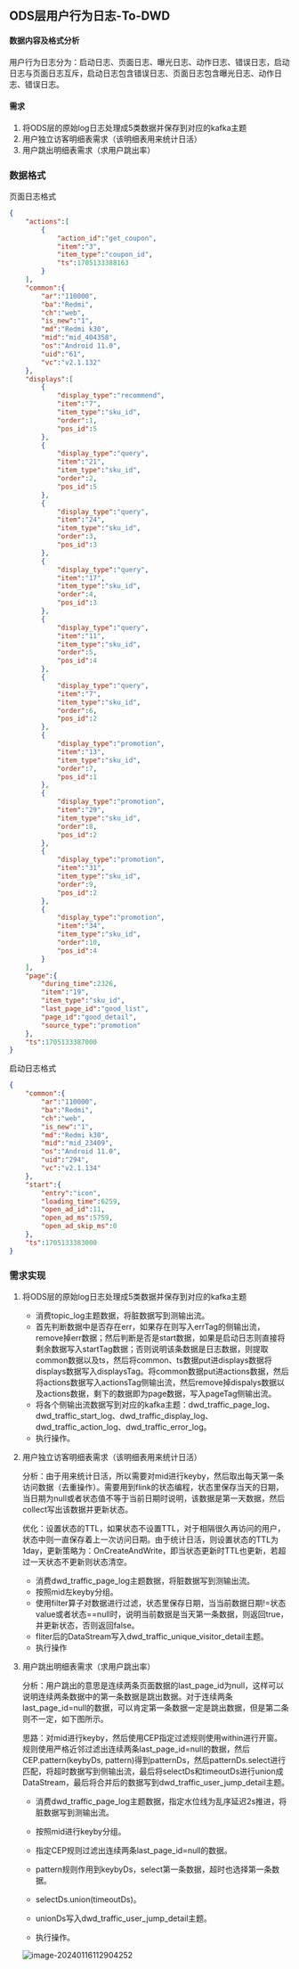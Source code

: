 ## ODS层用户行为日志-To-DWD

#### 数据内容及格式分析

用户行为日志分为：启动日志、页面日志、曝光日志、动作日志、错误日志，启动日志与页面日志互斥，启动日志包含错误日志、页面日志包含曝光日志、动作日志、错误日志。

#### 需求

1. 将ODS层的原始log日志处理成5类数据并保存到对应的kafka主题
2. 用户独立访客明细表需求（该明细表用来统计日活）
3. 用户跳出明细表需求（求用户跳出率）

### 数据格式

页面日志格式

```json
{
    "actions":[
        {
            "action_id":"get_coupon",
            "item":"3",
            "item_type":"coupon_id",
            "ts":1705133388163
        }
    ],
    "common":{
        "ar":"110000",
        "ba":"Redmi",
        "ch":"web",
        "is_new":"1",
        "md":"Redmi k30",
        "mid":"mid_404358",
        "os":"Android 11.0",
        "uid":"61",
        "vc":"v2.1.132"
    },
    "displays":[
        {
            "display_type":"recommend",
            "item":"7",
            "item_type":"sku_id",
            "order":1,
            "pos_id":5
        },
        {
            "display_type":"query",
            "item":"21",
            "item_type":"sku_id",
            "order":2,
            "pos_id":5
        },
        {
            "display_type":"query",
            "item":"24",
            "item_type":"sku_id",
            "order":3,
            "pos_id":3
        },
        {
            "display_type":"query",
            "item":"17",
            "item_type":"sku_id",
            "order":4,
            "pos_id":3
        },
        {
            "display_type":"query",
            "item":"11",
            "item_type":"sku_id",
            "order":5,
            "pos_id":4
        },
        {
            "display_type":"query",
            "item":"7",
            "item_type":"sku_id",
            "order":6,
            "pos_id":2
        },
        {
            "display_type":"promotion",
            "item":"13",
            "item_type":"sku_id",
            "order":7,
            "pos_id":1
        },
        {
            "display_type":"promotion",
            "item":"29",
            "item_type":"sku_id",
            "order":8,
            "pos_id":2
        },
        {
            "display_type":"promotion",
            "item":"31",
            "item_type":"sku_id",
            "order":9,
            "pos_id":2
        },
        {
            "display_type":"promotion",
            "item":"34",
            "item_type":"sku_id",
            "order":10,
            "pos_id":4
        }
    ],
    "page":{
        "during_time":2326,
        "item":"19",
        "item_type":"sku_id",
        "last_page_id":"good_list",
        "page_id":"good_detail",
        "source_type":"promotion"
    },
    "ts":1705133387000
}
```

启动日志格式

```JSON
{
    "common":{
        "ar":"110000",
        "ba":"Redmi",
        "ch":"web",
        "is_new":"1",
        "md":"Redmi k30",
        "mid":"mid_23409",
        "os":"Android 11.0",
        "uid":"294",
        "vc":"v2.1.134"
    },
    "start":{
        "entry":"icon",
        "loading_time":6259,
        "open_ad_id":11,
        "open_ad_ms":5759,
        "open_ad_skip_ms":0
    },
    "ts":1705133383000
}
```

### 需求实现

1. 将ODS层的原始log日志处理成5类数据并保存到对应的kafka主题

   - 消费topic_log主题数据，将脏数据写到测输出流。
   - 首先判断数据中是否存在err，如果存在则写入errTag的侧输出流，remove掉err数据；然后判断是否是start数据，如果是启动日志则直接将剩余数据写入startTag数据；否则说明该条数据是日志数据，则提取common数据以及ts，然后将common、ts数据put进displays数据将displays数据写入displaysTag。将common数据put进actions数据，然后将actions数据写入actionsTag侧输出流，然后remove掉dispalys数据以及actions数据，剩下的数据即为page数据，写入pageTag侧输出流。
   - 将各个侧输出流数据写到对应的kafka主题：dwd_traffic_page_log、dwd_traffic_start_log、dwd_traffic_display_log、dwd_traffic_action_log、dwd_traffic_error_log。
   - 执行操作。

2. 用户独立访客明细表需求（该明细表用来统计日活）

   分析：由于用来统计日活，所以需要对mid进行keyby，然后取出每天第一条访问数据（去重操作）。需要用到flink的状态编程，状态里保存当天的日期，当日期为null或者状态值不等于当前日期时说明，该数据是第一天数据，然后collect写出该数据并更新状态。

   优化：设置状态的TTL，如果状态不设置TTL，对于相隔很久再访问的用户，状态中则一直保存着上一次访问日期。由于统计日活，则设置状态的TTL为1day，更新策略为：OnCreateAndWrite，即当状态更新时TTL也更新，若超过一天状态不更新则状态清空。

   - 消费dwd_traffic_page_log主题数据，将脏数据写到测输出流。
   - 按照mid左keyby分组。
   - 使用filter算子对数据进行过滤，状态里保存日期，当当前数据日期!=状态value或者状态==null时，说明当前数据是当天第一条数据，则返回true，并更新状态，否则返回false。
   - fliter后的DataStream写入dwd_traffic_unique_visitor_detail主题。
   - 执行操作

3. 用户跳出明细表需求（求用户跳出率）

   分析：用户跳出的意思是连续两条页面数据的last_page_id为null，这样可以说明连续两条数据中的第一条数据是跳出数据。对于连续两条last_page_id=null的数据，可以肯定第一条数据一定是跳出数据，但是第二条则不一定，如下图所示。

   思路：对mid进行keyby，然后使用CEP指定过滤规则使用within进行开窗。规则使用严格近邻过滤出连续两条last_page_id=null的数据，然后CEP.pattern(keybyDs, pattern)得到patternDs，然后patternDs.select进行匹配，将超时数据写到侧输出流，最后将selectDs和timeoutDs进行union成DataStream，最后将合并后的数据写到dwd_traffic_user_jump_detail主题。

   - 消费dwd_traffic_page_log主题数据，指定水位线为乱序延迟2s推进，将脏数据写到测输出流。

   - 按照mid进行keyby分组。

   - 指定CEP规则过滤出连续两条last_page_id=null的数据。

   - pattern规则作用到keybyDs，select第一条数据，超时也选择第一条数据。

   - selectDs.union(timeoutDs)。

   - unionDs写入dwd_traffic_user_jump_detail主题。

   - 执行操作。

     

   ![image-20240116112904252](https://raw.githubusercontent.com/LiuSung/Images/main/img/202401161129598.png)

   

   

